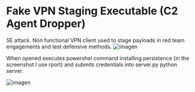 # Fake VPN Staging Executable (C2 Agent Dropper)
SE attack.
Non functional VPN client used to stage payloads in red team engagements and test defensive methods.
![imagen](https://github.com/PolGs/stager-vpnclient/assets/19478700/1045ea62-cc6e-41ee-9904-344e005128c8)


When opened executes powershel command installing persistence (in the screenshot I use rport) and submits credentials into server.py python server.

![imagen](https://github.com/PolGs/stager-vpnclient/assets/19478700/451fd4f2-60e9-4b4c-838a-bfb6220b0e9c)
